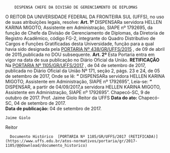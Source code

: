         DISPENSA CHEFE DA DIVISÃO DE GERENCIAMENTO DE DIPLOMAS  

 O REITOR DA UNIVERSIDADE FEDERAL DA FRONTEIRA SUL (UFFS), no uso de suas atribuições legais, resolve:   **Art. 1º** DISPENSARa servidora HELLEN KARINA MIGOTO, Assistente em Administração, SIAPE nº 1792695, da função de Chefe da Divisão de Gerenciamento de Diplomas, da Diretoria de Registro Acadêmico, código FG-2, integrante do Quadro Distributivo de Cargos e Funções Gratificadas desta Universidade, função para a qual havia sido designada pela [PORTARIA Nº 438/GR/UFFS/2015](https://www.uffs.edu.br/atos-normativos/portaria/gr/2015-0438)  , de 09 de abril de 2015,publicada no DOU subsequente.   **Art. 2º** Esta Portaria entra em vigor na data de sua publicação no Diário Oficial da União.   **RETIFICAÇÃO**    Na [PORTARIA Nº 1105/GR/UFFS/2017](https://www.uffs.edu.br/atos-normativos/portaria/gr/2017-1105)  , de 04 de setembro de 2017, publicada no Diário Oficial da União Nº 171, seção 2, págs. 23 e 24, de 05 de setembro de 2017,   Onde se lê: **“** DISPENSARa servidora HELLEN KARINA MIGOTO, Assistente em Administração, SIAPE nº 1792695”,  Leia-se: **“** DISPENSAR, a partir de 04/09/2017,a servidora HELLEN KARINA MIGOTO, Assistente em Administração, SIAPE nº 1792695”.   Chapecó-SC, 9 de outubro de 2017.   Prof. Jaime Giolo Reitor da UFFS    **Data do ato:** Chapecó-SC, 04 de setembro de 2017.   
 **Data de publicação:**  04 de setembro de 2017. 

    Jaime Giolo   
 Reitor 

      Documento Histórico  [PORTARIA Nº 1105/GR/UFFS/2017 (RETIFICADA)](https://www.uffs.edu.br/atos-normativos/portaria/gr/2017-1105/@@download/documento_historico)     
      